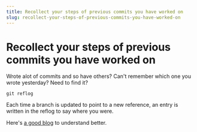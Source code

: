 ```yaml
---
title: Recollect your steps of previous commits you have worked on
slug: recollect-your-steps-of-previous-commits-you-have-worked-on
---
```


# Recollect your steps of previous commits you have worked on

Wrote alot of commits and so have others? Can't remember which one you wrote yesterday?
Need to find it?

`git reflog`

Each time a branch is updated to point to a new reference, an entry is written in the reflog to say where you were.

Here's [a good blog](http://alblue.bandlem.com/2011/05/git-tip-of-week-reflogs.html) to understand better.
